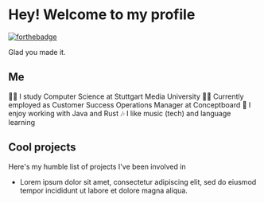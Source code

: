 # Hey! Welcome to my profile
[![forthebadge](https://forthebadge.com/images/featured/featured-made-with-crayons.svg)](https://forthebadge.com) 

Glad you made it.

## Me
🧑‍🎓 I study Computer Science at Stuttgart Media University
🧑‍💻 Currently employed as Customer Success Operations Manager at Conceptboard
🧠 I enjoy working with Java and Rust
🎶 I like music (tech) and language learning

## Cool projects
Here's my humble list of projects I've been involved in
- Lorem ipsum dolor sit amet, consectetur adipiscing elit, sed do eiusmod tempor incididunt ut labore et dolore magna aliqua.
